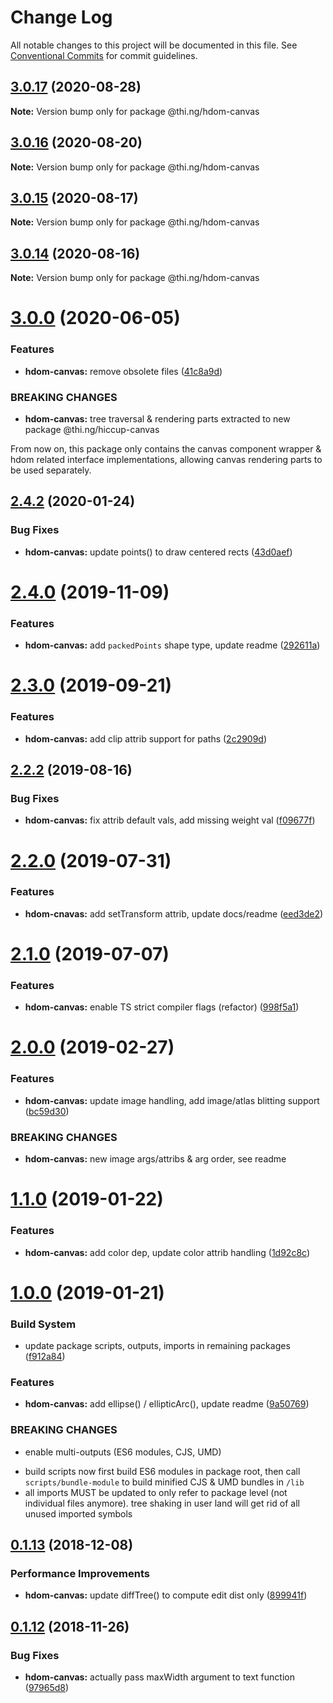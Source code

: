 # Change Log

All notable changes to this project will be documented in this file.
See [Conventional Commits](https://conventionalcommits.org) for commit guidelines.

## [3.0.17](https://github.com/thi-ng/umbrella/compare/@thi.ng/hdom-canvas@3.0.16...@thi.ng/hdom-canvas@3.0.17) (2020-08-28)

**Note:** Version bump only for package @thi.ng/hdom-canvas





## [3.0.16](https://github.com/thi-ng/umbrella/compare/@thi.ng/hdom-canvas@3.0.15...@thi.ng/hdom-canvas@3.0.16) (2020-08-20)

**Note:** Version bump only for package @thi.ng/hdom-canvas





## [3.0.15](https://github.com/thi-ng/umbrella/compare/@thi.ng/hdom-canvas@3.0.14...@thi.ng/hdom-canvas@3.0.15) (2020-08-17)

**Note:** Version bump only for package @thi.ng/hdom-canvas





## [3.0.14](https://github.com/thi-ng/umbrella/compare/@thi.ng/hdom-canvas@3.0.13...@thi.ng/hdom-canvas@3.0.14) (2020-08-16)

**Note:** Version bump only for package @thi.ng/hdom-canvas





# [3.0.0](https://github.com/thi-ng/umbrella/compare/@thi.ng/hdom-canvas@2.4.26...@thi.ng/hdom-canvas@3.0.0) (2020-06-05)


### Features

* **hdom-canvas:** remove obsolete files ([41c8a9d](https://github.com/thi-ng/umbrella/commit/41c8a9d696211b13bde358dae431f110ab7b4be5))


### BREAKING CHANGES

* **hdom-canvas:** tree traversal & rendering parts extracted to new
package @thi.ng/hiccup-canvas

From now on, this package only contains the canvas component wrapper & hdom related interface implementations, allowing canvas rendering parts to be used separately.





## [2.4.2](https://github.com/thi-ng/umbrella/compare/@thi.ng/hdom-canvas@2.4.1...@thi.ng/hdom-canvas@2.4.2) (2020-01-24)

### Bug Fixes

* **hdom-canvas:** update points() to draw centered rects ([43d0aef](https://github.com/thi-ng/umbrella/commit/43d0aef0db1e536fe9a13c757f05ce3b93fd0aba))

# [2.4.0](https://github.com/thi-ng/umbrella/compare/@thi.ng/hdom-canvas@2.3.1...@thi.ng/hdom-canvas@2.4.0) (2019-11-09)

### Features

* **hdom-canvas:** add `packedPoints` shape type, update readme ([292611a](https://github.com/thi-ng/umbrella/commit/292611a44d1a661dcad4c293863517cac3791f28))

# [2.3.0](https://github.com/thi-ng/umbrella/compare/@thi.ng/hdom-canvas@2.2.4...@thi.ng/hdom-canvas@2.3.0) (2019-09-21)

### Features

* **hdom-canvas:** add clip attrib support for paths ([2c2909d](https://github.com/thi-ng/umbrella/commit/2c2909d))

## [2.2.2](https://github.com/thi-ng/umbrella/compare/@thi.ng/hdom-canvas@2.2.1...@thi.ng/hdom-canvas@2.2.2) (2019-08-16)

### Bug Fixes

* **hdom-canvas:** fix attrib default vals, add missing weight val ([f09677f](https://github.com/thi-ng/umbrella/commit/f09677f))

# [2.2.0](https://github.com/thi-ng/umbrella/compare/@thi.ng/hdom-canvas@2.1.2...@thi.ng/hdom-canvas@2.2.0) (2019-07-31)

### Features

* **hdom-cnavas:** add setTransform attrib, update docs/readme ([eed3de2](https://github.com/thi-ng/umbrella/commit/eed3de2))

# [2.1.0](https://github.com/thi-ng/umbrella/compare/@thi.ng/hdom-canvas@2.0.18...@thi.ng/hdom-canvas@2.1.0) (2019-07-07)

### Features

* **hdom-canvas:** enable TS strict compiler flags (refactor) ([998f5a1](https://github.com/thi-ng/umbrella/commit/998f5a1))

# [2.0.0](https://github.com/thi-ng/umbrella/compare/@thi.ng/hdom-canvas@1.1.6...@thi.ng/hdom-canvas@2.0.0) (2019-02-27)

### Features

* **hdom-canvas:** update image handling, add image/atlas blitting support ([bc59d30](https://github.com/thi-ng/umbrella/commit/bc59d30))

### BREAKING CHANGES

* **hdom-canvas:** new image args/attribs & arg order, see readme

# [1.1.0](https://github.com/thi-ng/umbrella/compare/@thi.ng/hdom-canvas@1.0.1...@thi.ng/hdom-canvas@1.1.0) (2019-01-22)

### Features

* **hdom-canvas:** add color dep, update color attrib handling ([1d92c8c](https://github.com/thi-ng/umbrella/commit/1d92c8c))

# [1.0.0](https://github.com/thi-ng/umbrella/compare/@thi.ng/hdom-canvas@0.1.20...@thi.ng/hdom-canvas@1.0.0) (2019-01-21)

### Build System

* update package scripts, outputs, imports in remaining packages ([f912a84](https://github.com/thi-ng/umbrella/commit/f912a84))

### Features

* **hdom-canvas:** add ellipse() / ellipticArc(), update readme ([9a50769](https://github.com/thi-ng/umbrella/commit/9a50769))

### BREAKING CHANGES

* enable multi-outputs (ES6 modules, CJS, UMD)

- build scripts now first build ES6 modules in package root, then call
  `scripts/bundle-module` to build minified CJS & UMD bundles in `/lib`
- all imports MUST be updated to only refer to package level
  (not individual files anymore). tree shaking in user land will get rid of
  all unused imported symbols

## [0.1.13](https://github.com/thi-ng/umbrella/compare/@thi.ng/hdom-canvas@0.1.12...@thi.ng/hdom-canvas@0.1.13) (2018-12-08)

### Performance Improvements

* **hdom-canvas:** update diffTree() to compute edit dist only ([899941f](https://github.com/thi-ng/umbrella/commit/899941f))

## [0.1.12](https://github.com/thi-ng/umbrella/compare/@thi.ng/hdom-canvas@0.1.11...@thi.ng/hdom-canvas@0.1.12) (2018-11-26)

### Bug Fixes

* **hdom-canvas:** actually pass maxWidth argument to text function ([97965d8](https://github.com/thi-ng/umbrella/commit/97965d8))
